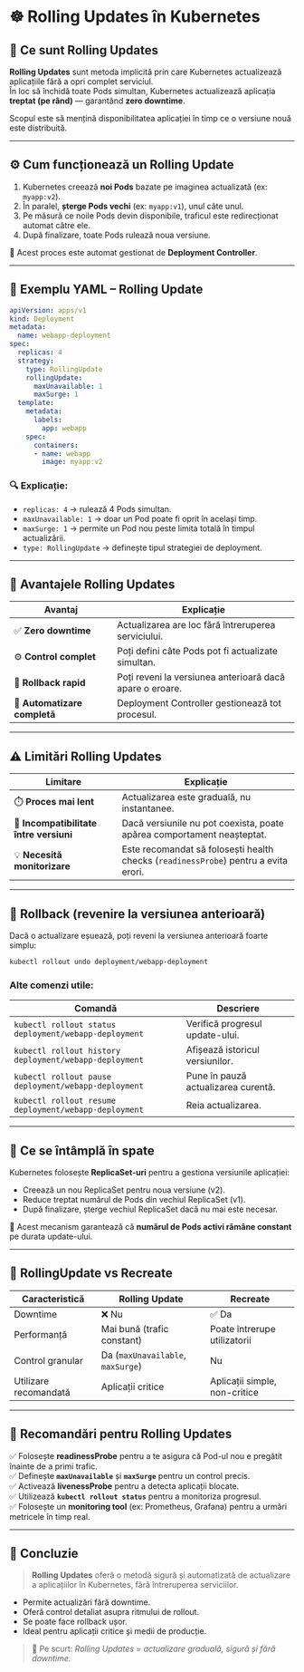# ☸️ Rolling Updates în Kubernetes 

## 🧭 Ce sunt Rolling Updates

**Rolling Updates** sunt metoda implicită prin care Kubernetes actualizează aplicațiile fără a opri complet serviciul.  
În loc să închidă toate Pods simultan, Kubernetes actualizează aplicația **treptat (pe rând)** — garantând **zero downtime**.

Scopul este să mențină disponibilitatea aplicației în timp ce o versiune nouă este distribuită.

---

## ⚙️ Cum funcționează un Rolling Update

1. Kubernetes creează **noi Pods** bazate pe imaginea actualizată (ex: `myapp:v2`).
2. În paralel, **șterge Pods vechi** (ex: `myapp:v1`), unul câte unul.
3. Pe măsură ce noile Pods devin disponibile, traficul este redirecționat automat către ele.
4. După finalizare, toate Pods rulează noua versiune.

📌 Acest proces este automat gestionat de **Deployment Controller**.

---

## 🧩 Exemplu YAML – Rolling Update

```yaml
apiVersion: apps/v1
kind: Deployment
metadata:
  name: webapp-deployment
spec:
  replicas: 4
  strategy:
    type: RollingUpdate
    rollingUpdate:
      maxUnavailable: 1
      maxSurge: 1
  template:
    metadata:
      labels:
        app: webapp
    spec:
      containers:
      - name: webapp
        image: myapp:v2
```

### 🔍 Explicație:
- `replicas: 4` → rulează 4 Pods simultan.  
- `maxUnavailable: 1` → doar un Pod poate fi oprit în același timp.  
- `maxSurge: 1` → permite un Pod nou peste limita totală în timpul actualizării.  
- `type: RollingUpdate` → definește tipul strategiei de deployment.

---

## 🧠 Avantajele Rolling Updates

| Avantaj | Explicație |
|----------|-------------|
| ✅ **Zero downtime** | Actualizarea are loc fără întreruperea serviciului. |
| ⚙️ **Control complet** | Poți defini câte Pods pot fi actualizate simultan. |
| 🔁 **Rollback rapid** | Poți reveni la versiunea anterioară dacă apare o eroare. |
| 🧩 **Automatizare completă** | Deployment Controller gestionează tot procesul. |

---

## ⚠️ Limitări Rolling Updates

| Limitare | Explicație |
|-----------|-------------|
| ⏱️ **Proces mai lent** | Actualizarea este graduală, nu instantanee. |
| 🧩 **Incompatibilitate între versiuni** | Dacă versiunile nu pot coexista, poate apărea comportament neașteptat. |
| 💡 **Necesită monitorizare** | Este recomandat să folosești health checks (`readinessProbe`) pentru a evita erori. |

---

## 🔄 Rollback (revenire la versiunea anterioară)

Dacă o actualizare eșuează, poți reveni la versiunea anterioară foarte simplu:

```bash
kubectl rollout undo deployment/webapp-deployment
```

### Alte comenzi utile:

| Comandă | Descriere |
|----------|------------|
| `kubectl rollout status deployment/webapp-deployment` | Verifică progresul update-ului. |
| `kubectl rollout history deployment/webapp-deployment` | Afișează istoricul versiunilor. |
| `kubectl rollout pause deployment/webapp-deployment` | Pune în pauză actualizarea curentă. |
| `kubectl rollout resume deployment/webapp-deployment` | Reia actualizarea. |

---

## 🧱 Ce se întâmplă în spate

Kubernetes folosește **ReplicaSet-uri** pentru a gestiona versiunile aplicației:
- Creează un nou ReplicaSet pentru noua versiune (v2).
- Reduce treptat numărul de Pods din vechiul ReplicaSet (v1).
- După finalizare, șterge vechiul ReplicaSet dacă nu mai este necesar.

📘 Acest mecanism garantează că **numărul de Pods activi rămâne constant** pe durata update-ului.

---

## 🔧 RollingUpdate vs Recreate

| Caracteristică | **Rolling Update** | **Recreate** |
|-----------------|--------------------|---------------|
| Downtime | ❌ Nu | ✅ Da |
| Performanță | Mai bună (trafic constant) | Poate întrerupe utilizatorii |
| Control granular | Da (`maxUnavailable`, `maxSurge`) | Nu |
| Utilizare recomandată | Aplicații critice | Aplicații simple, non-critice |

---

## 🧩 Recomandări pentru Rolling Updates

✅ Folosește **readinessProbe** pentru a te asigura că Pod-ul nou e pregătit înainte de a primi trafic.  
✅ Definește **`maxUnavailable`** și **`maxSurge`** pentru un control precis.  
✅ Activează **livenessProbe** pentru a detecta aplicații blocate.  
✅ Utilizează **`kubectl rollout status`** pentru a monitoriza progresul.  
✅ Folosește un **monitoring tool** (ex: Prometheus, Grafana) pentru a urmări metricele în timp real.

---

## 🚀 Concluzie

> **Rolling Updates** oferă o metodă sigură și automatizată de actualizare a aplicațiilor în Kubernetes, fără întreruperea serviciilor.

- Permite actualizări fără downtime.  
- Oferă control detaliat asupra ritmului de rollout.  
- Se poate face rollback ușor.  
- Ideal pentru aplicații critice și medii de producție.

> 🔹 Pe scurt: *Rolling Updates = actualizare graduală, sigură și fără downtime.*
